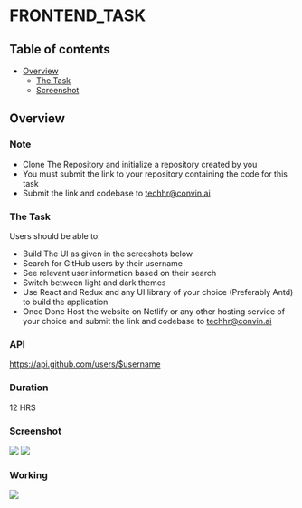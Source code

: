 # FRONTEND_TASK

## Table of contents

- [Overview](#overview)
  - [The Task](#the-challenge)
  - [Screenshot](#screenshot)

## Overview

### Note
- Clone The Repository and initialize a repository created by you
- You must submit the link to your repository containing the code for this task
- Submit the link and codebase to techhr@convin.ai

### The Task

Users should be able to:
- Build The UI as given in the screeshots below 
- Search for GitHub users by their username
- See relevant user information based on their search
- Switch between light and dark themes
- Use React and Redux and any UI library of your choice (Preferably Antd) to build the application 
- Once Done Host the website on Netlify or any other hosting service of your choice and submit the link and codebase to techhr@convin.ai

### API
https://api.github.com/users/$username

### Duration
12 HRS

### Screenshot

![](./screenshot.jpg)
![](./screenshot1.png)


### Working
![](./working.gif)
